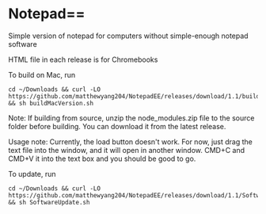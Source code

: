 # Notepad==
Simple version of notepad for computers without simple-enough notepad software


HTML file in each release is for Chromebooks


To build on Mac, run 
```
cd ~/Downloads && curl -LO https://github.com/matthewyang204/NotepadEE/releases/download/1.1/buildMacVersion.sh && sh buildMacVersion.sh
```


Note: If building from source, unzip the node_modules.zip file to the source folder before building. You can download it from the latest release.

Usage note: Currently, the load button doesn't work. For now, just drag the text file into the window, and it will open in another window. CMD+C and CMD+V it into the text box and you should be good to go.

To update, run
```
cd ~/Downloads && curl -LO https://github.com/matthewyang204/NotepadEE/releases/download/1.1/SoftwareUpdate.sh && sh SoftwareUpdate.sh
```
